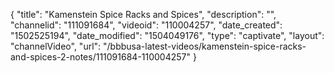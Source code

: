 {
    "title": "Kamenstein Spice Racks and Spices",
    "description": "",
    "channelid": "111091684",
    "videoid": "110004257",
    "date_created": "1502525194",
    "date_modified": "1504049176",
    "type": "captivate",
    "layout": "channelVideo",
    "url": "\/bbbusa-latest-videos\/kamenstein-spice-racks-and-spices-2-notes\/111091684-110004257"
}